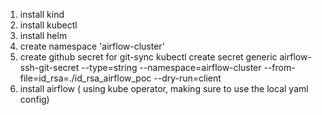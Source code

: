 1) install kind
2) install kubectl
3) install helm
4) create namespace 'airflow-cluster'
4) create github secret for git-sync
kubectl create secret generic airflow-ssh-git-secret --type=string --namespace=airflow-cluster --from-file=id_rsa=./id_rsa_airflow_poc --dry-run=client
6) install airflow ( using kube operator, making sure to use the local yaml config)